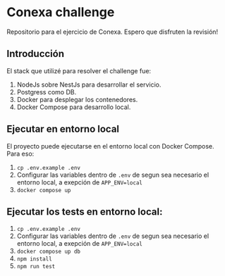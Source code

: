 # Conexa challenge

Repositorio para el ejercicio de Conexa. Espero que disfruten la revisión!

## Introducción

El stack que utilizé para resolver el challenge fue:

1. NodeJs sobre NestJs para desarrollar el servicio.
2. Postgress como DB.
3. Docker para desplegar los contenedores.
4. Docker Compose para desarrollo local.

## Ejecutar en entorno local

El proyecto puede ejecutarse en el entorno local con Docker Compose. Para eso:

1. `cp .env.example .env`
2. Configurar las variables dentro de `.env` de segun sea necesario el entorno local, a exepción de `APP_ENV=local`
3. `docker compose up`

## Ejecutar los tests en entorno local:

1. `cp .env.example .env`
2. Configurar las variables dentro de `.env` de segun sea necesario el entorno local, a exepción de `APP_ENV=local`
3. `docker compose up db`
4. `npm install`
5. `npm run test`
